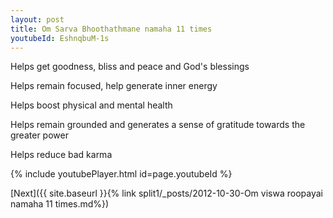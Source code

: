 ```yaml
---
layout: post
title: Om Sarva Bhoothathmane namaha 11 times
youtubeId: EshnqbuM-1s
---
```

 
 
Helps get goodness, bliss and peace and God's blessings
 
Helps remain focused, help generate inner energy 
 
Helps boost physical and mental health 
 
Helps remain grounded and generates a sense of gratitude towards the greater power 
 
Helps reduce bad karma
 
 
 
 


{% include youtubePlayer.html id=page.youtubeId %}
 
[Next]({{ site.baseurl }}{% link  split1/_posts/2012-10-30-Om viswa roopayai namaha 11 times.md%})
 
